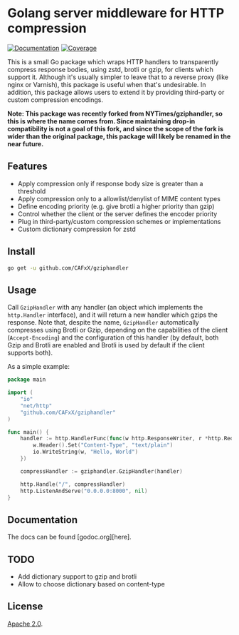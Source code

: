 Golang server middleware for HTTP compression
=============================================

[![Documentation](https://godoc.org/github.com/CAFxX/gziphandler?status.svg)](https://godoc.org/github.com/CAFxX/gziphandler)
[![Coverage](https://gocover.io/_badge/github.com/CAFxX/gziphandler)](https://gocover.io/github.com/CAFxX/gziphandler)

This is a small Go package which wraps HTTP handlers to transparently compress
response bodies, using zstd, brotli or gzip, for clients which support it. Although 
it's usually simpler to leave that to a reverse proxy (like nginx or Varnish),
this package is useful when that's undesirable. In addition, this package allows
users to extend it by providing third-party or custom compression encodings.

**Note: This package was recently forked from NYTimes/gziphandler, so this is where
the name comes from. Since maintaining drop-in compatibility is not a goal of this
fork, and since the scope of the fork is wider than the original package, this
package will likely be renamed in the near future.**

## Features

- Apply compression only if response body size is greater than a threshold
- Apply compression only to a allowlist/denylist of MIME content types
- Define encoding priority (e.g. give brotli a higher priority than gzip)
- Control whether the client or the server defines the encoder priority
- Plug in third-party/custom compression schemes or implementations
- Custom dictionary compression for zstd

## Install
```bash
go get -u github.com/CAFxX/gziphandler
```

## Usage

Call `GzipHandler` with any handler (an object which implements the
`http.Handler` interface), and it will return a new handler which gzips
the response. Note that, despite the name, `GzipHandler` automatically
compresses using Brotli or Gzip, depending on the capabilities of the
client (`Accept-Encoding`) and the configuration of this handler (by
default, both Gzip and Brotli are enabled and Brotli is used by default
if the client supports both).

As a simple example:

```go
package main

import (
	"io"
	"net/http"
	"github.com/CAFxX/gziphandler"
)

func main() {
	handler := http.HandlerFunc(func(w http.ResponseWriter, r *http.Request) {
		w.Header().Set("Content-Type", "text/plain")
		io.WriteString(w, "Hello, World")
	})

	compressHandler := gziphandler.GzipHandler(handler)

	http.Handle("/", compressHandler)
	http.ListenAndServe("0.0.0.0:8000", nil)
}
```


## Documentation

The docs can be found [godoc.org][here].


## TODO

- Add dictionary support to gzip and brotli
- Allow to choose dictionary based on content-type

## License

[Apache 2.0][license].




[docs]:     https://godoc.org/github.com/CAFxX/gziphandler
[license]:  https://github.com/CAFxX/gziphandler/blob/master/LICENSE
